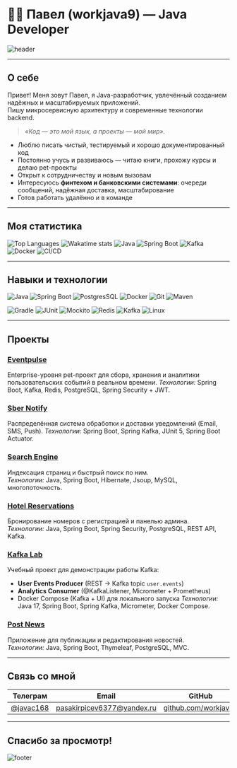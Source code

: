 # 👨‍💻 Павел (workjava9) — Java Developer

![header](https://media.giphy.com/media/3o7btPCcdNniyf0ArS/giphy.gif)

---

## О себе

Привет! Меня зовут Павел, я Java-разработчик, увлечённый созданием надёжных и масштабируемых приложений.  
Пишу микросервисную архитектуру и современные технологии backend.

> _«Код — это мой язык, а проекты — мой мир»._

-  Люблю писать чистый, тестируемый и хорошо документированный код
-  Постоянно учусь и развиваюсь — читаю книги, прохожу курсы и делаю pet-проекты
-  Открыт к сотрудничеству и новым вызовам
-  Интересуюсь **финтехом и банковскими системами**: очереди сообщений, надёжная доставка, масштабирование  
-  Готов работать удалённо и в команде

---

##  Моя статистика


![Top Languages](https://github-readme-stats.vercel.app/api/top-langs/?username=workjava9&layout=compact&theme=radical&locale=ru)
![Wakatime stats](https://github-readme-stats.vercel.app/api/wakatime?username=D3mka&theme=radical&range=last_7_days)
![Java](https://img.shields.io/badge/Java-17-orange)
![Spring Boot](https://img.shields.io/badge/Spring_Boot-3.x-brightgreen)
![Kafka](https://img.shields.io/badge/Kafka-event--driven-blue)
![Docker](https://img.shields.io/badge/Docker-ready-blue)
![CI/CD](https://img.shields.io/badge/GitHub_Actions-CI%2FCD-success)



 <!--START_SECTION:waka-->
 <!--END_SECTION:waka-->


---

##  Навыки и технологии

![Java](https://img.shields.io/badge/Java-ED8B00?style=for-the-badge&logo=java&logoColor=white)
![Spring Boot](https://img.shields.io/badge/Spring_Boot-6DB33F?style=for-the-badge&logo=spring-boot&logoColor=white)
![PostgresSQL](https://img.shields.io/badge/PostgreSQL-316192?style=for-the-badge&logo=postgresql&logoColor=white)
![Docker](https://img.shields.io/badge/Docker-2496ED?style=for-the-badge&logo=docker&logoColor=white)
![Git](https://img.shields.io/badge/Git-F05032?style=for-the-badge&logo=git&logoColor=white)
![Maven](https://img.shields.io/badge/Maven-C71A36?style=for-the-badge&logo=apache-maven&logoColor=white)

![Gradle](https://img.shields.io/badge/Gradle-02303A?style=for-the-badge&logo=gradle&logoColor=white)
![JUnit](https://img.shields.io/badge/JUnit-25A162?style=for-the-badge&logo=junit5&logoColor=white)
![Mockito](https://img.shields.io/badge/Mockito-45C8DF?style=for-the-badge&logo=mockito&logoColor=white)
![Redis](https://img.shields.io/badge/Redis-DC382D?style=for-the-badge&logo=redis&logoColor=white)
![Kafka](https://img.shields.io/badge/Apache_Kafka-231F20?style=for-the-badge&logo=apache-kafka&logoColor=white)
![Linux](https://img.shields.io/badge/Linux-FCC624?style=for-the-badge&logo=linux&logoColor=black)

---

##  Проекты

###  [Eventpulse](https://github.com/workjava9/eventpulse.git)
Enterprise-уровня pet-проект для сбора, хранения и аналитики пользовательских событий в реальном времени.
_Технологии:_ Spring Boot, Kafka, Redis, PostgreSQL, Spring Security + JWT.

###  [Sber Notify](https://github.com/workjava9/sber-notify.git)
Pаспределённая система обработки и доставки уведомлений (Email, SMS, Push).
_Технологии:_ Spring Boot, Spring Kafka, JUnit 5, Spring Boot Actuator.

###  [Search Engine](https://github.com/workjava9/Search_Engine.git)
Индексация страниц и быстрый поиск по ним.  
_Технологии:_ Java, Spring Boot, Hibernate, Jsoup, MySQL, многопоточность.

###  [Hotel Reservations](https://github.com/workjava9/example-hotel-reservations.git)
Бронирование номеров с регистрацией и панелью админа.  
_Технологии:_ Java, Spring Boot, Spring Security, PostgreSQL, REST API, Kafka.

### [Kafka Lab](https://github.com/workjava9/kafka-lab)
Учебный проект для демонстрации работы Kafka:
- **User Events Producer** (REST → Kafka topic `user.events`)
- **Analytics Consumer** (@KafkaListener, Micrometer + Prometheus)
- Docker Compose (Kafka + UI) для локального запуска
_Технологии:_ Java 17, Spring Boot, Spring Kafka, Micrometer, Docker Compose.

###  [Post News](https://github.com/workjava9/post-news.git)
Приложение для публикации и редактирования новостей.  
_Технологии:_ Java, Spring Boot, Thymeleaf, PostgreSQL, MVC.

---

##  Связь со мной

| Телеграм  | Email                                                  | GitHub                   |
|-----------|--------------------------------------------------------|--------------------------|
| [@javac168](https://t.me/javac168) | [pasakirpicev6377@yandex.ru](mailto:email@example.com) | [github.com/workjava9](https://github.com/workjava9) |

---

##  Спасибо за просмотр!

![footer](https://media.giphy.com/media/l0MYt5jPR6QX5pnqM/giphy.gif)
